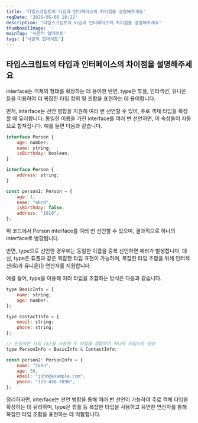 ```yaml
---
title: '타입스크립트의 타입과 인터페이스의 차이점을 설명해주세요'
regDate: '2025-05-08 18:22'
description: '타입스크립트의 타입과 인터페이스의 차이점을 설명해주세요'
thumbnailImage: ''
mainTag: '낙관적 업데이트'
tags: ['낙관적 업데이트']
---
```


## 타입스크립트의 타입과 인터페이스의 차이점을 설명해주세요
interface는 객체의 형태를 확장하는 데 용이한 반면, type은 튜플, 인터섹션, 유니온 등을 이용하여 더 복잡한 타입 정의 및 조합을 표현하는 데 용이합니다.

먼저, interface는 선언 병합을 지원해 여러 번 선언할 수 있어, 주로 객체 타입을 확장할 때 유리합니다. 동일한 이름을 가진 interface를 여러 번 선언하면, 이 속성들이 자동으로 합쳐집니다. 예를 들면 다음과 같습니다.

```js
interface Person {
    age: number;
    name: string;
    isBirthday: boolean;
}

interface Person {
    address: string;
}

const person1: Person = {
    age: 1,
    name: "abcd",
    isBirthday: false,
    address: "1010",
};
```

위 코드에서 Person interface를 여러 번 선언할 수 있으며, 결과적으로 하나의 interface로 병합됩니다.

반면, type으로 선언한 경우에는 동일한 이름을 중복 선언하면 에러가 발생합니다. 대신, type은 튜플과 같은 복잡한 타입 표현이 가능하며, 복잡한 타입 조합을 위해 인터섹션(&)과 유니온(|) 연산자를 지원합니다.

예를 들어, type을 이용해 여러 타입을 조합하는 방식은 다음과 같습니다.

```js
type BasicInfo = {
    name: string;
    age: number;
};

type ContactInfo = {
    email: string;
    phone: string;
};

// 인터섹션 타입 (&)을 사용해 두 타입을 결합하여 하나의 타입으로 생성
type PersonInfo = BasicInfo & ContactInfo;

const person2: PersonInfo = {
    name: "John",
    age: 30,
    email: "john@example.com",
    phone: "123-456-7890",
};
```

정리하자면, interface는 선언 병합을 통해 여러 번 선언이 가능하여 주로 객체 타입을 확장하는 데 유리하며, type은 튜플 등 복잡한 타입을 사용하고 유연한 연산자를 통해 복잡한 타입 조합을 표현하는 데 적합합니다.